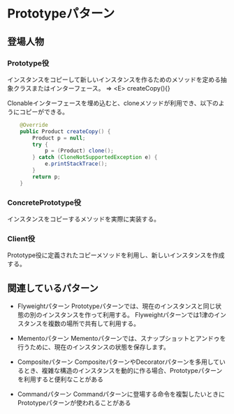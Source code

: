 # Prototypeパターン
## 登場人物
### Prototype役
インスタンスをコピーして新しいインスタンスを作るためのメソッドを定める抽象クラスまたはインターフェース。
=> \<E> createCopy(){}

Clonableインターフェースを埋め込むと、cloneメソッドが利用でき、以下のようにコピーができる。
```framework/Product.java
    @Override
    public Product createCopy() {
        Product p = null;
        try {
            p = (Product) clone();
        } catch (CloneNotSupportedException e) {
            e.printStackTrace();
        }
        return p;
    }
```

### ConcretePrototype役
インスタンスをコピーするメソッドを実際に実装する。

### Client役
Prototype役に定義されたコピーメソッドを利用し、新しいインスタンスを作成する。


## 関連しているパターン
- Flyweightパターン
Prototypeパターンでは、現在のインスタンスと同じ状態の別のインスタンスを作って利用する。
Flyweightパターンでは1津のインスタンスを複数の場所で共有して利用する。

- Mementoパターン
Mementoパターンでは、スナップショットとアンドゥを行うために、現在のインスタンスの状態を保存します。

- Compositeパターン
CompositeパターンやDecoratorパターンを多用しているとき、複雑な構造のインスタンスを動的に作る場合、Prototypeパターンを利用すると便利なことがある

- Commandパターン
Commandパターンに登場する命令を複製したいときにPrototypeパターンが使われることがある
